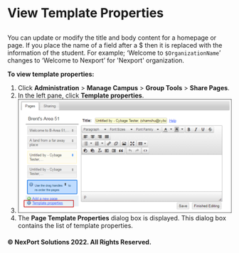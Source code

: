 # View Template Properties

##

You can update or modify the title and body content for a homepage or page. If you place the name of a field after a $ then it is replaced with the information of the student. For example; ‘Welcome to `$OrganizationName`’ changes to ‘Welcome to Nexport’ for 'Nexport' organization.

&#x20;

**To view template properties:**

1. Click **Administration** > **Manage Campus** > **Group Tools** > **Share Pages**.
2. In the left pane, click **Template properties**.
3. ![](/.gitbook/assets/Share_Pages_Template_Properties_550x294.png)
4. The **Page Template Properties** dialog box is displayed. This dialog box contains the list of template properties.

&#x20;

#### &#x20;© NexPort Solutions 2022. All Rights Reserved.
